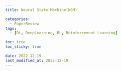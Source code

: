 ```yaml
---
title: Neural State Machine(NSM)

categories:
  - PaperReview
tags:
  - [DL, DeepLearning, RL, Reinforcement Learning]

toc: true
toc_sticky: true

date: 2022-12-19
last_modified_at: 2022-12-19
---
```

